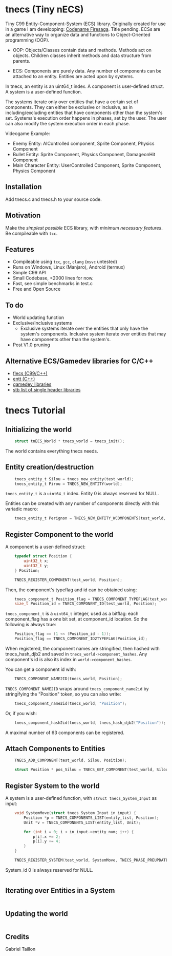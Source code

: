 # tnecs (Tiny nECS)

Tiny C99 Entity-Component-System (ECS) library.
Originally created for use in a game I am developping: [Codename Firesaga](https://gitlab.com/Gabinou/firesagamaker). Title pending. 
ECSs are an alternative way to organize data and functions to Object-Oriented programming (OOP).

* OOP: Objects/Classes contain data and methods. 
Methods act on objects. 
Children classes inherit methods and data structure from parents. 

* ECS: Components are purely data.
Any number of components can be attached to an entity.
Entities are acted upon by systems. 

In tnecs, an entity is an uint64_t index. 
A component is user-defined struct. 
A system is a user-defined function.

The systems iterate only over entities that have a certain set of components.
They can either be exclusive or inclusive, as in including/excluding entities that have components other than the system's set.
Systems's execution order happens in phases, set by the user.
The user can also modify the system execution order in each phase.

Videogame Example:
- Enemy Entity: AIControlled component, Sprite Component, Physics Component
- Bullet Entity: Sprite Component, Physics Component, DamageonHit Component
- Main Character Entity: UserControlled Component, Sprite Component, Physics Component

## Installation
Add tnecs.c and tnecs.h to your source code.

## Motivation
Make the _simplest possible_ ECS library, with _minimum necessary features_.
Be compileable with ```tcc```.

## Features
- Compileable using ```tcc```, ```gcc```, ```clang``` (```msvc``` untested)
- Runs on Windows, Linux (Manjaro), Android (termux)
- Simple C99 API
- Small Codebase, <2000 lines for now.
- Fast, see simple benchmarks in test.c
- Free and Open Source

## To do
- World updating function
- Exclusive/Inclusive systems
    * Exclusive systems iterate over the entities that only have the system's components. Inclusive system iterate over entities that may have components other than the system's.
- Post V1.0 pruning

## Alternative ECS/Gamedev libraries for C/C++
- [flecs (C99/C++)](https://github.com/SanderMertens/flecs)
- [entt (C++)](https://github.com/skypjack/entt)
- [gamedev_libraries](https://github.com/raizam/gamedev_libraries)
- [stb list of single header libraries](https://github.com/nothings/single_file_libs)

# tnecs Tutorial

## Initializing the world
```c
    struct tnECS_World * tnecs_world = tnecs_init();
```
The world contains everything tnecs needs.

## Entity creation/destruction
```c
    tnecs_entity_t Silou = tnecs_new_entity(test_world);
    tnecs_entity_t Pirou = TNECS_NEW_ENTITY(world);
```
```tnecs_entity_t``` is a ```uint64_t``` index. 
Entity 0 is always reserved for NULL.

Entities can be created with any number of components directly with this variadic macro: 
```c
    tnecs_entity_t Perignon = TNECS_NEW_ENTITY_WCOMPONENTS(test_world, Position, Unit);
```
## Register Component to the world
A component is a user-defined struct:
```c
    typedef struct Position {
        uint32_t x;
        uint32_t y;
    } Position;

    TNECS_REGISTER_COMPONENT(test_world, Position);
```
Then, the component's typeflag and id can be obtained using:
```c
    tnecs_component_t Position_flag = TNECS_COMPONENT_TYPEFLAG(test_world, Position); 
    size_t Position_id = TNECS_COMPONENT_ID(test_world, Position);
```
```tnecs_component_t``` is a ```uint64_t``` integer, used as a bitflag: each component_flag has a one bit set, at component_id location. So the following is always true:
```c
    Position_flag == (1 << (Position_id - 1));
    Position_flag == TNECS_COMPONENT_ID2TYPEFLAG(Position_id);
```
When registered, the component names are stringified, then hashed with tnecs_hash_djb2 and saved in ```tnecs_world->component_hashes```.
Any component's id is also its index in ```world->component_hashes```.

You can get a component id with:
```c
    TNECS_COMPONENT_NAME2ID(tnecs_world, Position);
```
```TNECS_COMPONENT_NAME2ID``` wraps around ```tnecs_component_name2id``` by stringifying the "Position" token, so you can also write:
```c
    tnecs_component_name2id(tnecs_world, "Position");
```
Or, if you wish:
```c
    tnecs_component_hash2id(tnecs_world, tnecs_hash_djb2("Position"));
```
A maximal number of 63 components can be registered.

## Attach Components to Entities
```c 
    TNECS_ADD_COMPONENT(test_world, Silou, Position);
```
```c 
    struct Position * pos_Silou = TNECS_GET_COMPONENT(test_world, Silou, Position);
```
## Register System to the world
A system is a user-defined function, with ```struct tnecs_System_Input``` as input:
```c
    void SystemMove(struct tnecs_System_Input in_input) {
        Position *p = TNECS_COMPONENTS_LIST(entity_list, Position);
        Unit *v = TNECS_COMPONENTS_LIST(entity_list, Unit);

        for (int i = 0; i < in_input->entity_num; i++) {
            p[i].x += 2;
            p[i].y += 4;
        }
    }

    TNECS_REGISTER_SYSTEM(test_world, SystemMove, TNECS_PHASE_PREUPDATE, true, Position, Unit); 
```
System_id 0 is always reserved for NULL.
```c
```
## Iterating over Entities in a System
```c
```
## Updating the world
```c
```

## Credits
Gabriel Taillon
